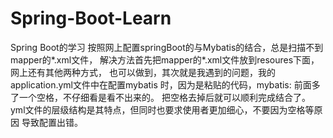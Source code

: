 # Spring-Boot-Learn
Spring Boot的学习
按照网上配置springBoot的与Mybatis的结合，总是扫描不到mapper的*.xml文件，
解决方法首先把mapper的*.xml文件放到resoures下面，网上还有其他两种方式，
也可以做到，其次就是我遇到的问题，我的application.yml文件中在配置mybatis
时，因为是粘贴的代码，mybatis: 前面多了一个空格，不仔细看是看不出来的。
把空格去掉后就可以顺利完成结合了。
yml文件的层级结构是其特点，但同时也要求使用者更加细心，不要因为空格等原因
导致配置出错。
